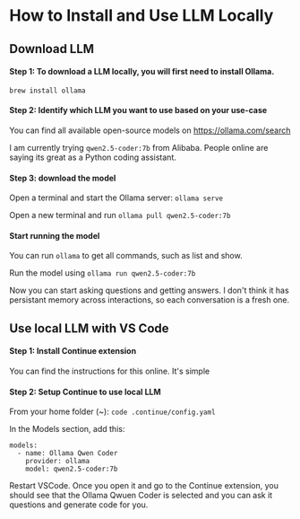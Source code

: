 # How to Install and Use LLM Locally


## Download LLM

#### Step 1: To download a LLM locally, you will first need to install Ollama.

`brew install ollama`

#### Step 2: Identify which LLM you want to use based on your use-case
You can find all available open-source models on https://ollama.com/search

I am currently trying `qwen2.5-coder:7b` from Alibaba. People online are saying its great as a Python coding assistant.

#### Step 3: download the model

Open a terminal and start the Ollama server: `ollama serve`

Open a new terminal and run `ollama pull qwen2.5-coder:7b`

#### Start running the model

You can run `ollama` to get all commands, such as list and show.

Run the model using `ollama run qwen2.5-coder:7b`

Now you can start asking questions and getting answers. I don't think it has persistant memory across interactions, so each conversation is a fresh one.


## Use local LLM with VS Code

#### Step 1: Install Continue extension 
You can find the instructions for this online. It's simple

#### Step 2: Setup Continue to use local LLM

From your home folder (~): `code .continue/config.yaml`

In the Models section, add this:

```
models: 
  - name: Ollama Qwen Coder
    provider: ollama
    model: qwen2.5-coder:7b
```

Restart VSCode. Once you open it and go to the Continue extension, you should see that the Ollama Qwuen Coder is selected and you can ask it questions and generate code for you.


